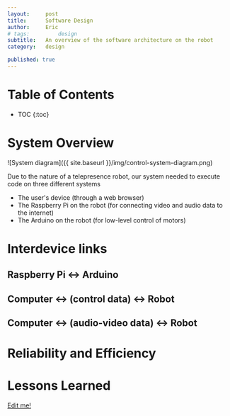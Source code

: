 ```yaml
---
layout:     post
title:      Software Design
author:     Eric
# tags: 		design
subtitle:  	An overview of the software architecture on the robot
category:   design

published: true
---
```

<!-- Start Writing Below in Markdown -->

<!-- Table of Contents -->

# Table of Contents
* TOC
{:toc}

# System Overview

![System diagram]({{ site.baseurl }}/img/control-system-diagram.png)

Due to the nature of a telepresence robot, our system needed to execute code on three different systems
- The user's device (through a web browser)
- The Raspberry Pi on the robot (for connecting video and audio data to the internet)
- The Arduino on the robot (for low-level control of motors)

# Interdevice links

## Raspberry Pi <-> Arduino

## Computer <-> (control data) <-> Robot

## Computer <-> (audio-video data) <-> Robot

# Reliability and Efficiency

# Lessons Learned

[Edit me!](https://github.com/HALtheWise/eye-robot-website/tree/master/_posts)




<!-- [Link to Google](https://www.google.com) -->
<!-- ![Image embed]({{ site.baseurl }}/img/Logo_Fairy_Tail_right.png) -->
